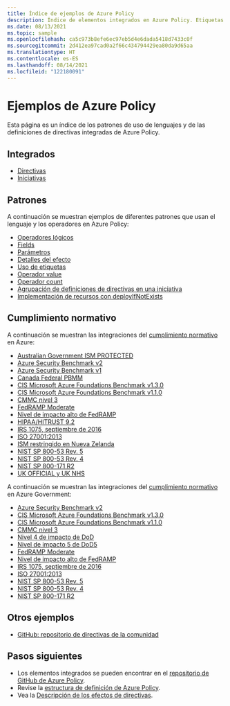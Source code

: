 ```yaml
---
title: Índice de ejemplos de Azure Policy
description: Índice de elementos integrados en Azure Policy. Etiquetas de categorías, Cumplimiento de normativas, Key Vault, Kubernetes, Configuración de invitados, etc.
ms.date: 08/13/2021
ms.topic: sample
ms.openlocfilehash: ca5c973b8efe6ec97eb5d4e6dada5418d7433c0f
ms.sourcegitcommit: 2d412ea97cad0a2f66c434794429ea80da9d65aa
ms.translationtype: HT
ms.contentlocale: es-ES
ms.lasthandoff: 08/14/2021
ms.locfileid: "122180091"
---
```

# <a name="azure-policy-samples"></a>Ejemplos de Azure Policy

Esta página es un índice de los patrones de uso de lenguajes y de las definiciones de directivas integradas de Azure Policy.

## <a name="built-ins"></a>Integrados

- [Directivas](./built-in-policies.md)
- [Iniciativas](./built-in-initiatives.md)

## <a name="patterns"></a>Patrones

A continuación se muestran ejemplos de diferentes patrones que usan el lenguaje y los operadores en Azure Policy:

- [Operadores lógicos](./pattern-logical-operators.md)
- [Fields](./pattern-fields.md)
- [Parámetros](./pattern-parameters.md)
- [Detalles del efecto](./pattern-effect-details.md)
- [Uso de etiquetas](./pattern-tags.md)
- [Operador value](./pattern-value-operator.md)
- [Operador count](./pattern-count-operator.md)
- [Agrupación de definiciones de directivas en una iniciativa](./pattern-group-with-initiative.md)
- [Implementación de recursos con deployIfNotExists](./pattern-deploy-resources.md)

## <a name="regulatory-compliance"></a>Cumplimiento normativo

A continuación se muestran las integraciones del [cumplimiento normativo](../concepts/regulatory-compliance.md) en Azure:

- [Australian Government ISM PROTECTED](./australia-ism.md)
- [Azure Security Benchmark v2](./azure-security-benchmark.md)
- [Azure Security Benchmark v1](./azure-security-benchmarkv1.md)
- [Canada Federal PBMM](./canada-federal-pbmm.md)
- [CIS Microsoft Azure Foundations Benchmark v1.3.0](./cis-azure-1-3-0.md)
- [CIS Microsoft Azure Foundations Benchmark v1.1.0](./cis-azure-1-1-0.md)
- [CMMC nivel 3](./cmmc-l3.md)
- [FedRAMP Moderate](./fedramp-moderate.md)
- [Nivel de impacto alto de FedRAMP](./fedramp-high.md)
- [HIPAA/HITRUST 9.2](./hipaa-hitrust-9-2.md)
- [IRS 1075, septiembre de 2016](./irs-1075-sept2016.md)
- [ISO 27001:2013](./iso-27001.md)
- [ISM restringido en Nueva Zelanda](./new-zealand-ism.md)
- [NIST SP 800-53 Rev. 5](./nist-sp-800-53-r5.md)
- [NIST SP 800-53 Rev. 4](./nist-sp-800-53-r4.md)
- [NIST SP 800-171 R2](./nist-sp-800-171-r2.md)
- [UK OFFICIAL y UK NHS](./ukofficial-uknhs.md)

A continuación se muestran las integraciones del [cumplimiento normativo](../concepts/regulatory-compliance.md) en Azure Government:

- [Azure Security Benchmark v2](./gov-azure-security-benchmark.md)
- [CIS Microsoft Azure Foundations Benchmark v1.3.0](./gov-cis-azure-1-3-0.md)
- [CIS Microsoft Azure Foundations Benchmark v1.1.0](./gov-cis-azure-1-1-0.md)
- [CMMC nivel 3](./gov-cmmc-l3.md)
- [Nivel 4 de impacto de DoD](./gov-dod-impact-level-4.md)
- [Nivel de impacto 5 de DoD5](./gov-dod-impact-level-5.md)
- [FedRAMP Moderate](./gov-fedramp-moderate.md)
- [Nivel de impacto alto de FedRAMP](./gov-fedramp-high.md)
- [IRS 1075, septiembre de 2016](./gov-irs-1075-sept2016.md)
- [ISO 27001:2013](./gov-iso-27001.md)
- [NIST SP 800-53 Rev. 5](./gov-nist-sp-800-53-r5.md)
- [NIST SP 800-53 Rev. 4](./gov-nist-sp-800-53-r4.md)
- [NIST SP 800-171 R2](./gov-nist-sp-800-171-r2.md)

## <a name="other-samples"></a>Otros ejemplos

- [GitHub: repositorio de directivas de la comunidad](https://github.com/Azure/Community-Policy)

## <a name="next-steps"></a>Pasos siguientes

- Los elementos integrados se pueden encontrar en el [repositorio de GitHub de Azure Policy](https://github.com/Azure/azure-policy).
- Revise la [estructura de definición de Azure Policy](../concepts/definition-structure.md).
- Vea la [Descripción de los efectos de directivas](../concepts/effects.md).
